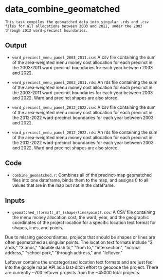 # data_combine_geomatched
    This task compiles the geomatched data into singular .rds and .csv files for all allocations between 2003 and 2022, under the 2003 through 2012 ward-precinct boundaries.
## Output
* `ward_precinct_menu_panel_2003_2011.csv`: 
A csv file containing the sum of the area-weighted menu money cost allocation for each precinct in the 2003-2011 ward-precinct boundaries for each year between 2003 and 2022.
* `ward_precinct_menu_panel_2003_2011.rds`: 
An rds file containing the sum of the area-weighted menu money cost allocation for each precinct in the 2003-2011 ward-precinct boundaries for each year between 2003 and 2022. Ward and precinct shapes are also stored.

* `ward_precinct_menu_panel_2012_2022.csv`: 
A csv file containing the sum of the area-weighted menu money cost allocation for each precinct in the 2012-2022 ward-precinct boundaries for each year between 2003 and 2022.
* `ward_precinct_menu_panel_2012_2022.rds`: 
An rds file containing the sum of the area-weighted menu money cost allocation for each precinct in the 2012-2022 ward-precinct boundaries for each year between 2003 and 2022. Ward and precinct shapes are also stored.


## Code
* `combine_geomatched.r`: Combines all of the precinct-map geomatched files into one dataframe, binds them to the map, and assigns 0 to all values that are in the map but not in the dataframe.

## Inputs
* `geomatched_(format)_df_(shape/line/point).csv`: A CSV file containing the menu money allocation cost, the ward, year, and the geographic coordinates of the project location for a specific location text format for shapes, lines, and points.

Due to missing geocoordiantes, projects that should be shapes or lines are often geomatched as singular points.
The location text formats include "2 ands," "3 ands," "double dash to," "from to," "intersection", "normal address," "school park," "through address," and "leftover."

Leftover contains the uncategorized location text formats and are just fed into the google maps API as a last-ditch effort to geocode the project. 
There are currently ~700 leftover projects from the ~45000 total projects.
